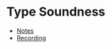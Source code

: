 # Type Soundness

- [Notes](https://ucsb.box.com/s/6pizj53z78ytln7eqmxb22n95ip1a0a1)
- [Recording](https://ucsb.box.com/s/8jjucql4tlamzxei04sc2lucjuchjn25)